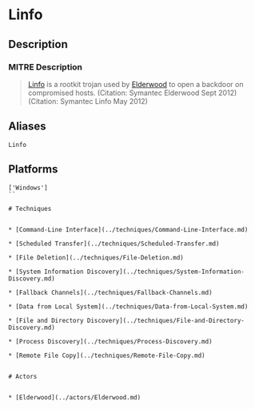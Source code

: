 
# Linfo

## Description

### MITRE Description

> [Linfo](https://attack.mitre.org/software/S0211) is a rootkit trojan used by [Elderwood](https://attack.mitre.org/groups/G0066) to open a backdoor on compromised hosts. (Citation: Symantec Elderwood Sept 2012) (Citation: Symantec Linfo May 2012)

## Aliases

```
Linfo
```

## Platforms

```
['Windows']
``

# Techniques


* [Command-Line Interface](../techniques/Command-Line-Interface.md)

* [Scheduled Transfer](../techniques/Scheduled-Transfer.md)
    
* [File Deletion](../techniques/File-Deletion.md)
    
* [System Information Discovery](../techniques/System-Information-Discovery.md)
    
* [Fallback Channels](../techniques/Fallback-Channels.md)
    
* [Data from Local System](../techniques/Data-from-Local-System.md)
    
* [File and Directory Discovery](../techniques/File-and-Directory-Discovery.md)
    
* [Process Discovery](../techniques/Process-Discovery.md)
    
* [Remote File Copy](../techniques/Remote-File-Copy.md)
    

# Actors


* [Elderwood](../actors/Elderwood.md)

